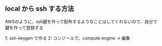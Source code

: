 
## local から ssh する方法

AWSのように、ssh鍵を作って配布するようなことはしてくれないので、自分で鍵を作って登録する

1: ssh-keygen で作る
2: コンソールで、compute engine → 編集
<!--stackedit_data:
eyJoaXN0b3J5IjpbOTQzNzA2OTQ2XX0=
-->